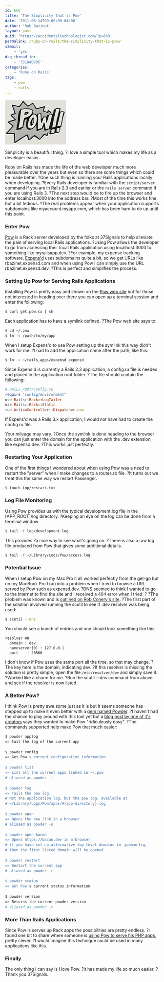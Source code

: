 ```yaml
---
id: 660
title: 'The Simplicity that is Pow'
date: '2011-06-14T09:00:09-04:00'
author: 'Rob Bazinet'
layout: post
guid: 'https://accidentaltechnologist.com/?p=660'
permalink: /ruby-on-rails/the-simplicity-that-is-pow/
s2mail:
    - 'yes'
dsq_thread_id:
    - '331840705'
categories:
    - 'Ruby on Rails'
tags:
    - pow
    - rails
---
```


![Logo pow](/assets/img/2011/06/logo-pow.png "logo-pow.png")

Simplicity is a beautiful thing. ?I love a simple tool which makes my life as a developer easier.

Ruby on Rails has made the life of the web developer much more pleasurable over the years but even so there are some things which could be made better. ?One such thing is running your Rails applications locally when developing. ?Every Rails developer is familiar with the `script/server` command if you are in Rails 2.3 and earlier or the `rails server` command if you are using Rails 3. ?The next step would be to fire up the browser and enter localhost:3000 into the address bar. ?Most of the time this works fine, but a bit tedious. ?The real problems appear when your application supports subdomains like myaccount.myapp.com, which has been hard to do up until this point.

### Enter Pow

[Pow](https://pow.cx/) is a Rack server developed by the folks at 37Signals to help alleviate the pain of serving local Rails applications. ?Using Pow allows the developer to go from accessing their local Rails application using localhost:3000 to something like myrailsapp.dev. ?For example, my expense tracking software, [Expens'd](https://expensd.com) uses subdomains quite a bit, so we get URLs like rbazinet.expensd.com and when using Pow I can simply use the URL rbazinet.expensd.dev. ?This is perfect and simplifies the process.

### Setting Up Pow for Serving Rails Applications

Installing Pow is pretty easy and shown on the [Pow web site](https://pow.cx/) but for those not interested in heading over there you can open up a terminal session and enter the following:

```bash
$ curl get.pow.cx | sh
```

Each application has to have a symlink defined. ?The Pow web site says to:

```bash
$ cd ~/.pow
$ ln -s /path/to/my/app
```

When I setup Expens'd to use Pow setting up the symlink this way didn't work for me. ?I had to add the application name after the path, like this:

```bash
$ ln -s ~/rails_apps/expensd expensd
```

Since Expens'd is currently a Rails 2.3 application, a config.ru file is needed and placed in the application root folder. ?The file should contain the following:

```ruby
# RAILS_ROOT/config.ru
require "config/environment"
use Rails::Rack::LogTailer
use Rails::Rack::Static
run ActionController::Dispatcher.new
```

If Expens'd was a Rails 3.x application, I would not have had to create the config.ru file.

Your mileage may vary. ?Once the symlink is done heading to the browser you can just enter the domain for the application with the .dev extension, like expensd.dev. ?This works just perfectly.

### Restarting Your Application

One of the first things I wondered about when using Pow was a need to restart the "server" when I make changes to a routes.rb file. ?It turns out we treat this the same way we restart Passenger.

```bash
$ touch tmp/restart.txt
```

### Log File Monitoring

Using Pow provides us with the typical development.log file in the \[APP\_ROOT\]/log directory. ?Keeping an eye on the log can be done from a terminal window.

```bash
$ tail -f log/development.log
```

This provides ?a nice way to see what's going on. ?There is also a raw log file produced from Pow that gives some additional details.

```bash
$ tail -f ~/Library/Logs/Pow/access.log
```

### Potential Issue

When I setup Pow on my Mac Pro it all worked perfectly from the get-go but on my MacBook Pro I ran into a problem when I tried to browse a URL served by Pow such as expensd.dev. ?DNS seemed to think I wanted to go to the Internet to find the site and I received a 404 error when I tried. ? ?The problem was known and is [outlined on Rob Conery's site](https://wekeroad.com/post/4430429941/fixing-the-dev-resolution-on-snow-leopard-for-pow). ?The first part of the solution involved running the scutil to see if .dev resolver was being used:

```bash
$ scutil --dns
```

You should see a bunch of entries and one should look something like this:

```
resolver #8
  domain : dev
  nameserver[0] : 127.0.0.1
  port    : 20560
```

I don't know if Pow uses the same port all the time, so that may change. ?The key here is the domain, indicating dev. ?If this resolver is missing the solution is pretty simple, open the file `/etc/resolver/dev` and simply save it. ?Worked like a charm for me. ?Run the scutil --dns command from above and see if the resolver is now listed.

### A Better Pow?

I think Pow is pretty awe some just as it is but it seems someone has stepped up to make it even better with a [gem named Powder](https://github.com/Rodreegez/powder). ?I haven't had the chance to play around with this tool yet but a [blog post by one of it's creators](https://logicalfriday.com/2011/05/25/powder-making-pow-even-easier/) says they wanted to make Pow "ridiculously easy". ?The commands supported help make Pow that much easier:

```bash
$ powder applog
=> tail the log of the current app

$ powder config
=> Get Pow's current configuration information

$ powder list
=> List all the current apps linked in ~/.pow
# aliased as powder -l

$ powder log
=> Tails the pow log.
# Not the application log, but the pow log, available at
# ~/Library/Logs/Pow/apps/#{app-directory}.log

$ powder open
=> Opens the pow link in a browser
# aliased as powder -o

$ powder open bacon
=> Opens https://bacon.dev in a browser
# if you have set up alternative top level domains in .powconfig,
# then the first listed domain will be opened.

$ powder restart
=> Restart the current app
# aliased as powder -r

$ powder status
=> Get Pow's current status information

$ powder version
=> Returns the current powder version
# aliased as powder -v
```

### More Than Rails Applications

Since Pow is serves up Rack apps the possibilities are pretty endless. ?I found one bit to share where someone is [using Pow to serve his PHP apps](https://stuff-things.net/2011/05/16/legacy-development-with-pow/), pretty clever. ?I would imagine this technique could be used in many applications like this.

### Finally

The only thing I can say is I love Pow. ?It has made my life so much easier. ?Thank you 37Signals.
